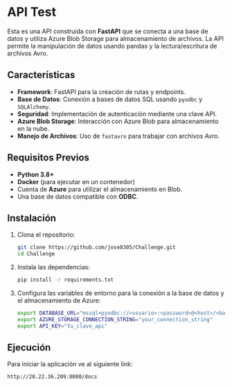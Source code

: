 # API Test

Esta es una API construida con **FastAPI** que se conecta a una base de datos y utiliza Azure Blob Storage para almacenamiento de archivos. La API permite la manipulación de datos usando pandas y la lectura/escritura de archivos Avro.

## Características

- **Framework**: FastAPI para la creación de rutas y endpoints.
- **Base de Datos**: Conexión a bases de datos SQL usando `pyodbc` y `SQLAlchemy`.
- **Seguridad**: Implementación de autenticación mediante una clave API.
- **Azure Blob Storage**: Interacción con Azure Blob para almacenamiento en la nube.
- **Manejo de Archivos**: Uso de `fastavro` para trabajar con archivos Avro.

## Requisitos Previos

- **Python 3.8+**
- **Docker** (para ejecutar en un contenedor)
- Cuenta de **Azure** para utilizar el almacenamiento en Blob.
- Una base de datos compatible con **ODBC**.

## Instalación

1. Clona el repositorio:

    ```bash
    git clone https://github.com/jose8305/Challenge.git
    cd Challenge
    ```

2. Instala las dependencias:

    ```bash
    pip install -r requirements.txt
    ```

3. Configura las variables de entorno para la conexión a la base de datos y el almacenamiento de Azure:

    ```bash
    export DATABASE_URL="mssql+pyodbc://<usuario>:<password>@<host>/<base_de_datos>?driver=ODBC+Driver+17+for+SQL+Server"
    export AZURE_STORAGE_CONNECTION_STRING="your_connection_string"
    export API_KEY="tu_clave_api"
    ```

## Ejecución

Para iniciar la aplicación ve al siguiente link:

```bash
http://20.22.36.209:8000/docs
